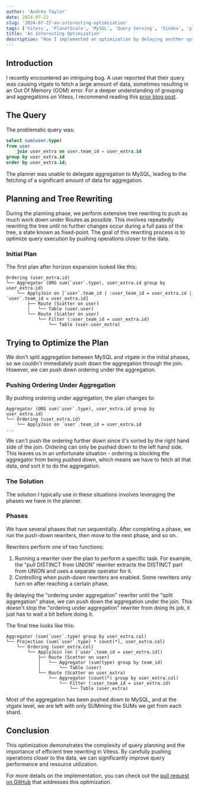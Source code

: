 ```yaml
---
author: 'Andrés Taylor'
date: 2024-07-22
slug: '2024-07-22-an-interesting-optimization'
tags: ['Vitess', 'PlanetScale', 'MySQL', 'Query Serving', 'Vindex', 'plan', 'execution plan', 'explain', 'optimizer']
title: 'An Interesting Optimization'
description: "How I implemented an optimization by delaying another optimization"
---
```


## Introduction

I recently encountered an intriguing bug. A user reported that their query was causing vtgate to fetch a large amount of data, sometimes resulting in an Out Of Memory (OOM) error.
For a deeper understanding of grouping and aggregations on Vitess, I recommend reading this [prior blog post](https://planetscale.com/blog/grouping-and-aggregations-on-vitess).

## The Query

The problematic query was:

```sql
select sum(user.type)
from user
    join user_extra on user.team_id = user_extra.id
group by user_extra.id
order by user_extra.id;
```

The planner was unable to delegate aggregation to MySQL, leading to the fetching of a significant amount of data for aggregation.

## Planning and Tree Rewriting

During the planning phase, we perform extensive tree rewriting to push as much work down under Routes as possible. This involves repeatedly rewriting the tree until no further changes occur during a full pass of the tree, a state known as fixed-point. The goal of this rewriting process is to optimize query execution by pushing operations closer to the data.

### Initial Plan

The first plan after horizon expansion looked like this:

```
Ordering (user_extra.id)
└── Aggregator (ORG sum(`user`.type), user_extra.id group by user_extra.id)
    └── ApplyJoin on [`user`.team_id | :user_team_id = user_extra.id | `user`.team_id = user_extra.id]
        ├── Route (Scatter on user)
        │   └── Table (user.user)
        └── Route (Scatter on user)
            └── Filter (:user_team_id = user_extra.id)
                └── Table (user.user_extra)
```

## Trying to Optimize the Plan

We don't split aggregation between MySQL and vtgate in the initial phases, so we couldn't immediately push down the aggregation through the join. However, we can push down ordering under the aggregation.

### Pushing Ordering Under Aggregation

By pushing ordering under aggregation, the plan changes to:

```
Aggregator (ORG sum(`user`.type), user_extra.id group by user_extra.id)
└── Ordering (user_extra.id)
    └── ApplyJoin on `user`.team_id = user_extra.id
...
```

We can't push the ordering further down since it's sorted by the right hand side of the join. Ordering can only be pushed down to the left hand side.
This leaves us in an unfortunate situation - ordering is blocking the aggregator from being pushed down, which means we have to fetch all that data, _and_ sort it to do the aggregation.

### The Solution

The solution I typically use in these situations involves leveraging the phases we have in the planner.

### Phases

We have several phases that run sequentially. After completing a phase, we run the push-down rewriters, then move to the next phase, and so on.

Rewriters perform one of two functions:

1. Running a rewriter over the plan to perform a specific task. For example, the "pull DISTINCT from UNION" rewriter extracts the DISTINCT part from UNION and uses a separate operator for it.
2. Controlling when push-down rewriters are enabled. Some rewriters only turn on after reaching a certain phase.

By delaying the "ordering under aggregation" rewriter until the "split aggregation" phase, we can push down the aggregation under the join. This doesn't stop the "ordering under aggregation" rewriter from doing its job, it just has to wait a bit before doing it.    

The final tree looks like this:

```
Aggregator (sum(`user`.type) group by user_extra.col)
└── Projection (sum(`user`.type) * count(*), user_extra.col)
    └── Ordering (user_extra.col)
        └── ApplyJoin (on [`user`.team_id = user_extra.id])
            ├── Route (Scatter on user)
            │   └── Aggregator (sum(type) group by team_id)
            │       └── Table (user)
            └── Route (Scatter on user_extra)
                └── Aggregator (count(*) group by user_extra.col)
                    └── Filter (:user_team_id = user_extra.id)
                        └── Table (user_extra)
```

Most of the aggregation has been pushed down to MySQL, and at the vtgate level, we are left with only SUMming the SUMs we get from each shard.


## Conclusion

This optimization demonstrates the complexity of query planning and the importance of efficient tree rewriting in Vitess. By carefully pushing operations closer to the data, we can significantly improve query performance and resource utilization.

For more details on the implementation, you can check out the [pull request on GitHub](https://github.com/vitessio/vitess/pull/16278) that addresses this optimization.
